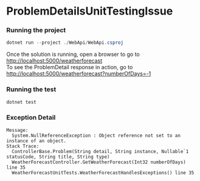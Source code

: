 # ProblemDetailsUnitTestingIssue


### Running the project
```powershell
dotnet run --project ./WebApi/WebApi.csproj
```
Once the solution is running, open a browser to go to [http://localhost:5000/weatherforecast](http://localhost:5000/weatherforecast)  
To see the ProblemDetail response in action, go to [http://localhost:5000/weatherforecast?numberOfDays=-1](http://localhost:5000/weatherforecast?numberOfDays=-1)

### Running the test
```powershell
dotnet test
```

### Exception Detail
```
Message:
  System.NullReferenceException : Object reference not set to an instance of an object.
Stack Trace:
  ControllerBase.Problem(String detail, String instance, Nullable`1 statusCode, String title, String type)
  WeatherForecastController.GetWeatherForecast(Int32 numberOfDays) line 35
  WeatherForecastUnitTests.WeatherForecastHandlesExceptions() line 35
```




